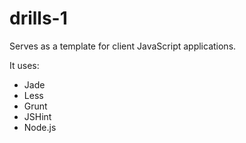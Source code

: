 # drills-1

Serves as a template for client JavaScript applications.

It uses:
* Jade
* Less
* Grunt
* JSHint
* Node.js
